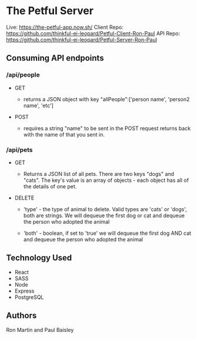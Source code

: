 # The Petful Server 

Live: https://the-petful-app.now.sh/
Client Repo: https://github.com/thinkful-ei-leopard/Petful-Client-Ron-Paul
API Repo: https://github.com/thinkful-ei-leopard/Petful-Server-Ron-Paul

## Consuming API endpoints
### /api/people
* GET 
    * returns a JSON object with key "allPeople":['person name', 'person2 name', 'etc']

* POST
    * requires a string "name" to be sent in the POST request
returns back with the name of that you sent in.

### /api/pets
* GET
    * Returns a JSON list of all pets. There are two keys "dogs" and "cats". The key's value is an array of objects - each object has all of the details of one pet.

* DELETE 
    * 'type' - the type of animal to delete. Valid types are 'cats' or 'dogs', both are strings. We will dequeue the first dog or cat and dequeue the person who adopted the animal
 
    * 'both' - boolean, if set to 'true' we will dequeue the first dog AND cat and dequeue the person who adopted the animal

## Technology Used
* React
* SASS
* Node
* Express
* PostgreSQL

## Authors
Ron Martin and Paul Baisley
